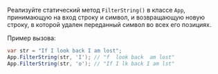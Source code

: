 
Реализуйте статический метод `FilterString()` в классе `App`, принимающую на вход строку и символ, и возвращающую новую строку, в которой удален переданный символ во всех его позициях.

Пример вызова:

```cs
var str = "If I look back I am lost";
App.FilterString(str, 'I'); // "f  look back  am lost"
App.FilterString(str, 'o'); // "If I lk back I am lst"
```

